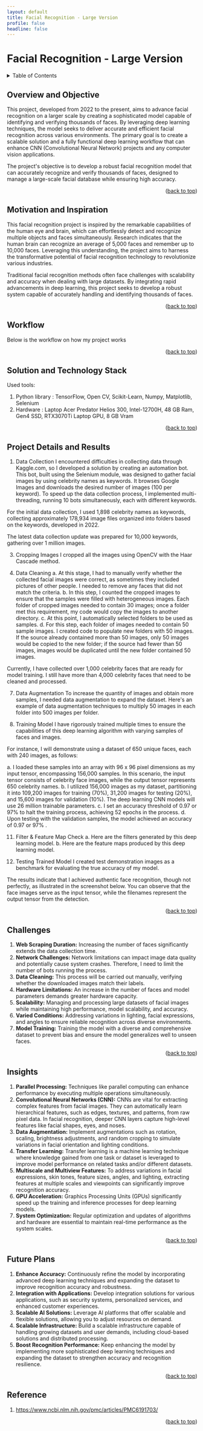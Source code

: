 ```yaml
---
layout: default
title: Facial Recognition - Large Version
profile: false
headline: false
---
```


<a id="readme-top"></a>

# Facial Recognition - Large Version

<!-- TABLE OF CONTENTS -->
<details>
  <summary>Table of Contents</summary>
  <ol>
    <li> <a href="#overview-and-objective">Overview and Objective</a></li>
    <li><a href="#motivation-and-inspiration">Motivation and Inspiration</a></li>
    <li><a href="#workflow">Workflow</a></li>
    <li><a href="#solution-and-technology-stack">Solution and Technology Stack</a></li>
    <li><a href="#project-details-and-results">Project Details and Results</a></li>
    <li><a href="#challenges">Challenges</a></li>
    <li><a href="#insights">Insights</a></li>
    <li><a href="#future-plans">Future Plans</a></li>
    <li><a href="#reference">Reference</a></li>
  </ol>
</details>

## Overview and Objective
This project, developed from 2022 to the present, aims to advance facial recognition on a larger scale by creating a sophisticated model capable of identifying and verifying thousands of faces. By leveraging deep learning techniques, the model seeks to deliver accurate and efficient facial recognition across various environments. The primary goal is to create a scalable solution and a fully functional deep learning workflow that can enhance CNN (Convolutional Neural Network) projects and any computer vision applications.

The project's objective is to develop a robust facial recognition model that can accurately recognize and verify thousands of faces, designed to manage a large-scale facial database while ensuring high accuracy.

<p align="right">(<a href="#readme-top">back to top</a>)</p>

## Motivation and Inspiration
This facial recognition project is inspired by the remarkable capabilities of the human eye and brain, which can effortlessly detect and recognize multiple objects and faces simultaneously. Research indicates that the human brain can recognize an average of 5,000 faces and remember up to 10,000 faces. Leveraging this understanding, the project aims to harness the transformative potential of facial recognition technology to revolutionize various industries.

Traditional facial recognition methods often face challenges with scalability and accuracy when dealing with large datasets. By integrating rapid advancements in deep learning, this project seeks to develop a robust system capable of accurately handling and identifying thousands of faces.

<p align="right">(<a href="#readme-top">back to top</a>)</p>

## Workflow
Below is the workflow on how my project works

<p align="right">(<a href="#readme-top">back to top</a>)</p>

## Solution and Technology Stack
Used tools:
1. Python library : TensorFlow, Open CV, Scikit-Learn, Numpy, Matplotlib, Selenium
2. Hardware : Laptop Acer Predator Helios 300, Intel-12700H, 48 GB Ram, Gen4 SSD, RTX3070Ti Laptop GPU, 8 GB Vram

<p align="right">(<a href="#readme-top">back to top</a>)</p>

## Project Details and Results
1. Data Collection
I encountered difficulties in collecting data through Kaggle.com, so I developed a solution by creating an automation bot. This bot, built using the Selenium module, was designed to gather facial images by using celebrity names as keywords. It browses Google Images and downloads the desired number of images (100 per keyword). To speed up the data collection process, I implemented multi-threading, running 10 bots simultaneously, each with different keywords.

For the initial data collection, I used 1,898 celebrity names as keywords, collecting approximately 178,934 image files organized into folders based on the keywords, developed in 2022.

The latest data collection update was prepared for 10,000 keywords, gathering over 1 million images.

3. Cropping Images
I cropped all the images using OpenCV with the Haar Cascade method.

5. Data Cleaning
a. At this stage, I had to manually verify whether the collected facial images were correct, as sometimes they included pictures of other people. I needed to remove any faces that did not match the criteria.
b. In this step, I counted the cropped images to ensure that the samples were filled with heterogeneous images. Each folder of cropped images needed to contain 30 images; once a folder met this requirement, my code would copy the images to another directory.
c. At this point, I automatically selected folders to be used as samples.
d. For this step, each folder of images needed to contain 50 sample images. I created code to populate new folders with 50 images. If the source already contained more than 50 images, only 50 images would be copied to the new folder; if the source had fewer than 50 images, images would be duplicated until the new folder contained 50 images.

Currently, I have collected over 1,000 celebrity faces that are ready for model training. I still have more than 4,000 celebrity faces that need to be cleaned and processed.

7. Data Augmentation
To increase the quantity of images and obtain more samples, I needed data augmentation to expand the dataset. Here's an example of data augmentation techniques to multiply 50 images in each folder into 500 images per folder.

9. Training Model
I have rigorously trained multiple times to ensure the capabilities of this deep learning algorithm with varying samples of faces and images.

For instance, I will demonstrate using a dataset of 650 unique faces, each with 240 images, as follows:

a. I loaded these samples into an array with 96 x 96 pixel dimensions as my input tensor, encompassing 156,000 samples. In this scenario, the input tensor consists of celebrity face images, while the output tensor represents 650 celebrity names.
b. I utilized 156,000 images as my dataset, partitioning it into 109,200 images for training (70%), 31,200 images for testing (20%), and 15,600 images for validation (10%). The deep learning CNN models will use 26 million trainable parameters.
c. I set an accuracy threshold of 0.97 or 97% to halt the training process, achieving 52 epochs in the process.
d. Upon testing with the validation samples, the model achieved an accuracy of 0.97 or 97% .

11. Filter & Feature Map Check
a. Here are the filters generated by this deep learning model.
b. Here are the feature maps produced by this deep learning model.

13. Testing Trained Model
I created test demonstration images as a benchmark for evaluating the true accuracy of my model.

The results indicate that I achieved authentic face recognition, though not perfectly, as illustrated in the screenshot below. You can observe that the face images serve as the input tensor, while the filenames represent the output tensor from the detection.

<p align="right">(<a href="#readme-top">back to top</a>)</p>

## Challenges
1. **Web Scraping Duration:** Increasing the number of faces significantly extends the data collection time.
2. **Network Challenges:** Network limitations can impact image data quality and potentially cause system crashes. Therefore, I need to limit the number of bots running the process.
3. **Data Cleaning:** This process will be carried out manually, verifying whether the downloaded images match their labels.
4. **Hardware Limitations:** An increase in the number of faces and model parameters demands greater hardware capacity.
5. **Scalability:** Managing and processing large datasets of facial images while maintaining high performance, model scalability, and accuracy.
6. **Varied Conditions:** Addressing variations in lighting, facial expressions, and angles to ensure reliable recognition across diverse environments.
7. **Model Training:** Training the model with a diverse and comprehensive dataset to prevent bias and ensure the model generalizes well to unseen faces.

<p align="right">(<a href="#readme-top">back to top</a>)</p>

## Insights
1. **Parallel Processing:** Techniques like parallel computing can enhance performance by executing multiple operations simultaneously.
2. **Convolutional Neural Networks (CNN):** CNNs are vital for extracting complex features from facial images. They can automatically learn hierarchical features, such as edges, textures, and patterns, from raw pixel data. In facial recognition, deeper CNN layers capture high-level features like facial shapes, eyes, and noses.
3. **Data Augmentation:** Implement augmentations such as rotation, scaling, brightness adjustments, and random cropping to simulate variations in facial orientation and lighting conditions.
4. **Transfer Learning:** Transfer learning is a machine learning technique where knowledge gained from one task or dataset is leveraged to improve model performance on related tasks and/or different datasets.
5. **Multiscale and Multiview Features:** To address variations in facial expressions, skin tones, feature sizes, angles, and lighting, extracting features at multiple scales and viewpoints can significantly improve recognition accuracy.
6. **GPU Acceleration:** Graphics Processing Units (GPUs) significantly speed up the training and inference processes for deep learning models.
7. **System Optimization:** Regular optimization and updates of algorithms and hardware are essential to maintain real-time performance as the system scales.

<p align="right">(<a href="#readme-top">back to top</a>)</p>

## Future Plans
1. **Enhance Accuracy:** Continuously refine the model by incorporating advanced deep learning techniques and expanding the dataset to improve recognition accuracy and robustness.
2. **Integration with Applications:** Develop integration solutions for various applications, such as security systems, personalized services, and enhanced customer experiences.
3. **Scalable AI Solutions:** Leverage AI platforms that offer scalable and flexible solutions, allowing you to adjust resources on demand.
4. **Scalable Infrastructure:** Build a scalable infrastructure capable of handling growing datasets and user demands, including cloud-based solutions and distributed processing.
5. **Boost Recognition Performance:** Keep enhancing the model by implementing more sophisticated deep learning techniques and expanding the dataset to strengthen accuracy and recognition resilience.

<p align="right">(<a href="#readme-top">back to top</a>)</p>

## Reference
1. https://www.ncbi.nlm.nih.gov/pmc/articles/PMC6191703/

<p align="right">(<a href="#readme-top">back to top</a>)</p>

